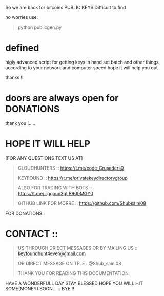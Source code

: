 So we are back for bitcoins PUBLIC KEYS Difficult to find 

no worries use:
> python publicgen.py

# defined 
higly advanced script for getting keys in hand set batch and other things according to your network and computer speed hope it will help you out 

thanks !!


# doors are always open for DONATIONS 
 thank you !.....
 
# HOPE IT WILL HELP
[FOR ANY QUESTIONS TEXT US AT]

> CLOUDHUNTERS :: https://t.me/code_Crusaders0
> 
> KEYFOUND ::  https://t.me/privatekeydirectorygroup
> 
> ALSO FOR TRADING WITH BOTS :: https://t.me/+ggaun3gLB900MGY0
> 
> GITHUB LINK FOR MORRE :: https://github.com/Shubsaini08
> 
FOR DONATIONS : 

# CONTACT :: 
> US THROUGH DRIECT MESSAGES OR BY MAILING US ::   keyfoundhunt4ever@gmail.com
> 
> OR DIRECT MESSAGE ON TELE : @Shub_saini08
>
> THANK YOU FOR READING THIS DOCUMENTATION

HAVE A WONDERFULL DAY STAY BLESSED HOPE YOU WILL HIT SOME(MONEY) SOON......
BYE !!
